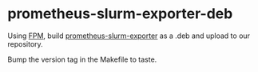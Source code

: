 # prometheus-slurm-exporter-deb
Using [FPM](https://github.com/jordansissel/fpm),
build [prometheus-slurm-exporter](https://github.com/vpenso/prometheus-slurm-exporter)
as a .deb and upload to our repository.

Bump the version tag in the Makefile to taste.
